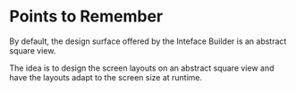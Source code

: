 # Points to Remember

By default, the design surface offered by the Inteface Builder is an abstract square view. 

The idea is to design the screen layouts on an abstract square view and have the layouts adapt to the screen size at runtime.
